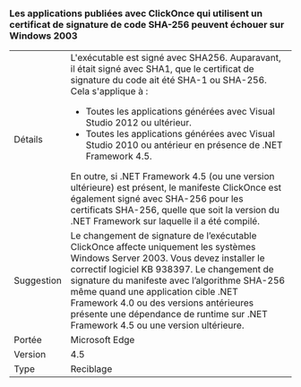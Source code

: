 ### <a name="apps-published-with-clickonce-that-use-a-sha-256-code-signing-certificate-may-fail-on-windows-2003"></a>Les applications publiées avec ClickOnce qui utilisent un certificat de signature de code SHA-256 peuvent échouer sur Windows 2003

|   |   |
|---|---|
|Détails|L'exécutable est signé avec SHA256. Auparavant, il était signé avec SHA1, que le certificat de signature du code ait été SHA-1 ou SHA-256. Cela s'applique à :<ul><li>Toutes les applications générées avec Visual Studio 2012 ou ultérieur.</li><li>Toutes les applications générées avec Visual Studio 2010 ou antérieur en présence de .NET Framework 4.5.</li></ul>En outre, si .NET Framework 4.5 (ou une version ultérieure) est présent, le manifeste ClickOnce est également signé avec SHA-256 pour les certificats SHA-256, quelle que soit la version du .NET Framework sur laquelle il a été compilé.|
|Suggestion|Le changement de signature de l’exécutable ClickOnce affecte uniquement les systèmes Windows Server 2003. Vous devez installer le correctif logiciel KB 938397. Le changement de signature du manifeste avec l’algorithme SHA-256 même quand une application cible .NET Framework 4.0 ou des versions antérieures présente une dépendance de runtime sur .NET Framework 4.5 ou une version ultérieure.|
|Portée|Microsoft Edge|
|Version|4.5|
|Type|Reciblage|


